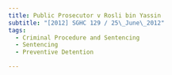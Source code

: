 ```yaml
---
title: Public Prosecutor v Rosli bin Yassin 
subtitle: "[2012] SGHC 129 / 25\_June\_2012"
tags:
  - Criminal Procedure and Sentencing
  - Sentencing
  - Preventive Detention

---
```


